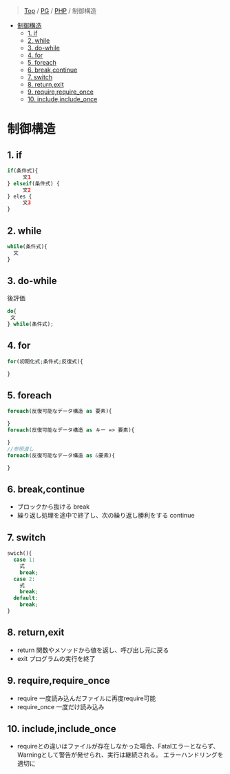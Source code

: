 > [Top](https://tanish-kr.github.io/study-wiki) / [PG](https://tanish-kr.github.io/study-wiki/PG) / [PHP](https://tanish-kr.github.io/study-wiki/PG/PHP) / 制御構造

<!-- TOC -->

- [制御構造](#制御構造)
  - [1. if](#1-if)
  - [2. while](#2-while)
  - [3. do-while](#3-do-while)
  - [4. for](#4-for)
  - [5. foreach](#5-foreach)
  - [6. break,continue](#6-breakcontinue)
  - [7. switch](#7-switch)
  - [8. return,exit](#8-returnexit)
  - [9. require,require_once](#9-requirerequire_once)
  - [10. include,include_once](#10-includeinclude_once)

<!-- /TOC -->

# 制御構造

## 1. if

```php
if(条件式){
     文1
} elseif(条件式) {
     文2
} eles {
     文3
}
```

## 2. while

```php
while(条件式){
  文
}
```

## 3. do-while

後評価

```php
do{
 文
} while(条件式);
```

## 4. for

```php
for(初期化式;条件式;反復式){

}
```

## 5. foreach

```php
foreach(反復可能なデータ構造 as 要素){

}
foreach(反復可能なデータ構造 as キー => 要素){

}
//参照渡し
foreach(反復可能なデータ構造 as &要素){

}
```

## 6. break,continue

- ブロックから抜ける break
- 繰り返し処理を途中で終了し、次の繰り返し勝利をする continue

## 7. switch

```php
swich(){
  case 1:
    式
    break;
  case 2:
    式
    break;
  default:
    break;
}
```

## 8. return,exit

- return 関数やメソッドから値を返し、呼び出し元に戻る
- exit プログラムの実行を終了

## 9. require,require_once

- require 一度読み込んだファイルに再度require可能
- require_once 一度だけ読み込み

## 10. include,include_once
- requireとの違いはファイルが存在しなかった場合、Fatalエラーとならず、Warningとして警告が発せられ、実行は継続される。
エラーハンドリングを適切に
